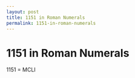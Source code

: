 ```yaml
---
layout: post
title: 1151 in Roman Numerals
permalink: 1151-in-roman-numerals
---
```


# 1151 in Roman Numerals

1151 = MCLI

